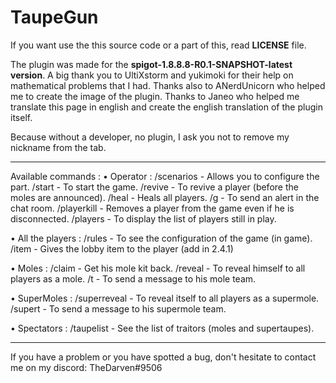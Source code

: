 # TaupeGun

If you want use the this source code or a part of this, read **LICENSE** file.

The plugin was made for the **spigot-1.8.8.8-R0.1-SNAPSHOT-latest version**.
A big thank you to UltiXstorm and yukimoki for their help on mathematical problems that I had.
Thanks also to ANerdUnicorn who helped me to create the image of the plugin.
Thanks to Janeo who helped me translate this page in english and create the english translation of the plugin itself.

Because without a developer, no plugin, I ask you not to remove my nickname from the tab.

___

Available commands :
• Operator :
/scenarios - Allows you to configure the part.
/start - To start the game.
/revive <pseudo> - To revive a player (before the moles are announced).
/heal - Heals all players.
/g <message> - To send an alert in the chat room.
/playerkill <pseudo> - Removes a player from the game even if he is disconnected.
/players - To display the list of players still in play.

• All the players :
/rules - To see the configuration of the game (in game).
/item - Gives the lobby item to the player (add in 2.4.1)

• Moles :
/claim - Get his mole kit back.
/reveal - To reveal himself to all players as a mole.
/t - To send a message to his mole team.

• SuperMoles :
/superreveal - To reveal itself to all players as a supermole.
/supert - To send a message to his supermole team.

• Spectators :
/taupelist - See the list of traitors (moles and supertaupes).

___

If you have a problem or you have spotted a bug, don't hesitate to contact me on my discord:
TheDarven#9506